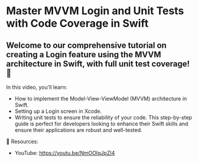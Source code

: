 # Master MVVM Login and Unit Tests with Code Coverage in Swift

## Welcome to our comprehensive tutorial on creating a Login feature using the MVVM architecture in Swift, with full unit test coverage! 🚀

In this video, you'll learn:
* How to implement the Model-View-ViewModel (MVVM) architecture in Swift.
* Setting up a Login screen in Xcode.
* Writing unit tests to ensure the reliability of your code.
This step-by-step guide is perfect for developers looking to enhance their Swift skills and ensure their applications are robust and well-tested.

🔗 Resources:
- YouTube: https://youtu.be/NmOOlqJpZI4
